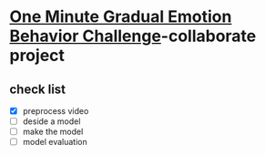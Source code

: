 # [One Minute Gradual Emotion Behavior Challenge](https://www2.informatik.uni-hamburg.de/wtm/OMG-EmotionChallenge/)-collaborate project

## check list
- [X] preprocess video
- [ ] deside a model
- [ ] make the model
- [ ] model evaluation
